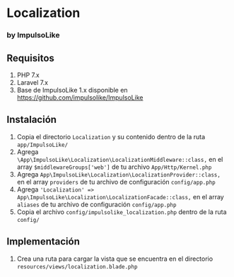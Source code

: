 # Localization
### by ImpulsoLike

## Requisitos
1. PHP 7.x
1. Laravel 7.x
2. Base de ImpulsoLike 1.x disponible en https://github.com/impulsolike/ImpulsoLike


## Instalación

1. Copia el directorio `Localization` y su contenido dentro de la ruta `app/ImpulsoLike/`
2. Agrega `\App\ImpulsoLike\Localization\LocalizationMiddleware::class,` en el array `$middlewareGroups['web']` de tu archivo `App/Http/Kernel.php`
3. Agrega `App\ImpulsoLike\Localization\LocalizationProvider::class,` en el array `providers` de tu archivo de configuración `config/app.php`
4. Agrega `'Localization' => App\ImpulsoLike\Localization\LocalizationFacade::class,` en el array `aliases` de tu archivo de configuración `config/app.php`
5. Copia el archivo `config/impulsolike_localization.php` dentro de la ruta `config/`

## Implementación
1. Crea una ruta para cargar la vista que se encuentra en el directorio `resources/views/localization.blade.php`

